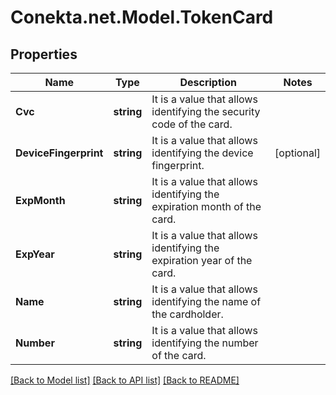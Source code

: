 # Conekta.net.Model.TokenCard

## Properties

Name | Type | Description | Notes
------------ | ------------- | ------------- | -------------
**Cvc** | **string** | It is a value that allows identifying the security code of the card. | 
**DeviceFingerprint** | **string** | It is a value that allows identifying the device fingerprint. | [optional] 
**ExpMonth** | **string** | It is a value that allows identifying the expiration month of the card. | 
**ExpYear** | **string** | It is a value that allows identifying the expiration year of the card. | 
**Name** | **string** | It is a value that allows identifying the name of the cardholder. | 
**Number** | **string** | It is a value that allows identifying the number of the card. | 

[[Back to Model list]](../README.md#documentation-for-models) [[Back to API list]](../README.md#documentation-for-api-endpoints) [[Back to README]](../README.md)

